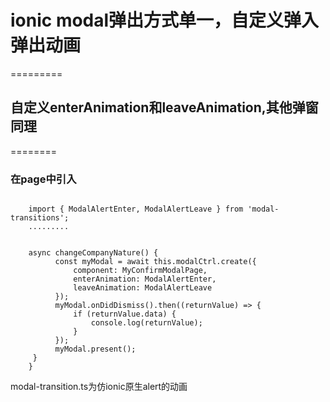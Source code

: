# ionic modal弹出方式单一，自定义弹入弹出动画
=========
## 自定义enterAnimation和leaveAnimation,其他弹窗同理
========
### 在page中引入
<pre><code>
	import { ModalAlertEnter, ModalAlertLeave } from 'modal-transitions';
	.........


	async changeCompanyNature() {
    	  const myModal = await this.modalCtrl.create({
              component: MyConfirmModalPage,
              enterAnimation: ModalAlertEnter,
              leaveAnimation: ModalAlertLeave
          });
    	  myModal.onDidDismiss().then((returnValue) => {
      	      if (returnValue.data) {
                  console.log(returnValue);
              }
          });
    	  myModal.present();
  	 }
	}
</code></pre>

modal-transition.ts为仿ionic原生alert的动画